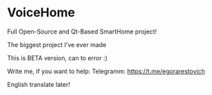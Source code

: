 # VoiceHome
Full Open-Source and Qt-Based SmartHome project!

The biggest project I've ever made

This is BETA version, can to error :)

Write me, if you want to help: 
Telegramm: https://t.me/egorarestovich

English translate later!
